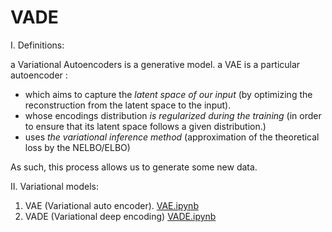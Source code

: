 # VADE
I. Definitions:

  a Variational Autoencoders is a generative model. 
  a VAE is a particular autoencoder :
  - which  aims to capture the *latent space of our input* (by optimizing the reconstruction from the latent space to the input).
  - whose encodings distribution *is regularized during the training* (in order to ensure that its latent space follows a given distribution.)
  - uses *the variational inference method* (approximation of the theoretical loss by the NELBO/ELBO)

  As such, this process allows us to generate some new data. 

II. Variational models:
 1. VAE (Variational auto encoder).   [VAE.ipynb](./notebooks/VAE.ipynb)
 2. VADE (Variational deep encoding)  [VADE.ipynb](./notebooks/VADE.ipynb)

